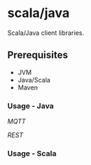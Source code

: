 # scala/java

Scala/Java client libraries.

## Prerequisites

* JVM
* Java/Scala
* Maven

### Usage - Java

*MQTT*

*REST*

### Usage - Scala
